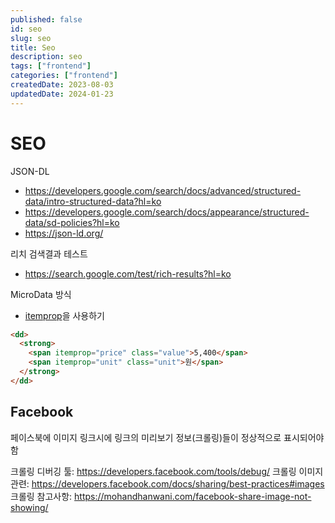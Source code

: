 ```yaml
---
published: false
id: seo
slug: seo
title: Seo
description: seo
tags: ["frontend"]
categories: ["frontend"]
createdDate: 2023-08-03
updatedDate: 2024-01-23
---
```


# SEO

JSON-DL

- https://developers.google.com/search/docs/advanced/structured-data/intro-structured-data?hl=ko
- https://developers.google.com/search/docs/appearance/structured-data/sd-policies?hl=ko
- https://json-ld.org/

리치 검색결과 테스트

- https://search.google.com/test/rich-results?hl=ko

MicroData 방식

- [itemprop](https://developer.mozilla.org/en-US/docs/Web/HTML/Global_attributes/itemprop)을 사용하기

```html
<dd>
  <strong>
    <span itemprop="price" class="value">5,400</span>
    <span itemprop="unit" class="unit">원</span>
  </strong>
</dd>
```

## Facebook
페이스북에 이미지 링크시에 링크의 미리보기 정보(크롤링)들이 정상적으로 표시되어야함

크롤링 디버깅 툴: https://developers.facebook.com/tools/debug/
크롤링 이미지 관련: https://developers.facebook.com/docs/sharing/best-practices#images
크롤링 참고사항: https://mohandhanwani.com/facebook-share-image-not-showing/
